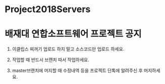 # Project2018Servers

<h1>배재대 연합소프트웨어 프로젝트 공지</h1>

1. 이클립스 찌꺼기 업로드 하지 말고 소스코드만 업로드 하세요.

2. 작업할 때 반드시 브랜치 따서 작업하세요.

3. master브랜치에 머지할 때 수정내역 등을 프로젝트 단톡에 알려주신 후 머지하세요.
    
